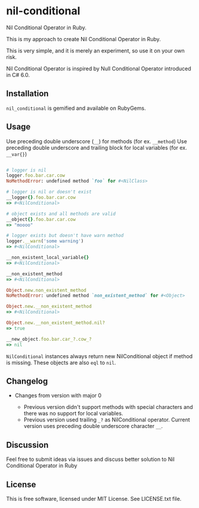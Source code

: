 # nil-conditional

Nil Conditional Operator in Ruby.

This is my approach to create Nil Conditional Operator in Ruby. 

This is very simple, and it is merely an experiment, so use it on your own risk.

Nil Conditional Operator is inspired by Null Conditional Operator introduced in C# 6.0.


## Installation

`nil_conditional` is gemified and available on RubyGems.


## Usage

Use preceding double underscore (`__`) for methods (for ex. `__method`)
Use preceding double underscore and trailing block for local variables  (for ex. `__var{}`)

```ruby

# logger is nil
logger.foo.bar.car.cow
NoMethodError: undefined method `foo` for #<NilClass>

# logger is nil or doesn't exist
__logger{}.foo.bar.car.cow
=> #<NilConditional>

# object exists and all methods are valid
__object{}.foo.bar.car.cow
=> "moooo"

# logger exists but doesn't have warn method
logger.__warn('some warning')
=> #<NilConditional>

__non_existent_local_variable{}
=> #<NilConditional>

__non_existent_method
=> #<NilConditional>

Object.new.non_existent_method
NoMethodError: undefined method `non_existent_method` for #<Object>

Object.new.__non_existent_method
=> #<NilConditional>

Object.new.__non_existent_method.nil?
=> true

__new_object.foo.bar.car_?.cow_?
=> nil
```

`NilConditional` instances always return new NilConditional object if method is missing.
These objects are also `eql` to `nil`.


## Changelog

* Changes from version with major 0

  * Previous version didn't support methods with special characters and there was no support for local variables.
  * Previous version used trailing `_?` as NilConditional operator. Current version uses preceding double underscore character `__`.


## Discussion

Feel free to submit ideas via issues and discuss better solution to Nil Conditional Operator in Ruby

## License

This is free software, licensed under MIT License. See LICENSE.txt file.
